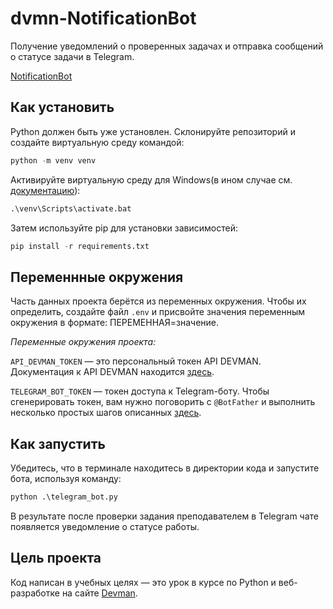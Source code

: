 # dvmn-NotificationBot

Получение уведомлений о проверенных задачах и отправка сообщений о статусе задачи в Telegram. 

[NotificationBot](https://github.com/juneshone/dvmn-NotificationBot/blob/main/bot.png)

## Как установить

Python должен быть уже установлен. Склонируйте репозиторий и создайте виртуальную среду командой:

```python
python -m venv venv
```

Активируйте виртуальную среду для Windows(в ином случае см. [документацию](https://docs.python.org/3/library/venv.html)):

```python
.\venv\Scripts\activate.bat
```

Затем используйте pip для установки зависимостей:

```python
pip install -r requirements.txt
```

## Переменнные окружения

Часть данных проекта берётся из переменных окружения. Чтобы их определить, создайте файл `.env` и присвойте значения переменным окружения в формате: ПЕРЕМЕННАЯ=значение.

_Переменные окружения проекта:_

`API_DEVMAN_TOKEN` — это персональный токен API DEVMAN. Документация к API DEVMAN находится [здесь](https://dvmn.org/api/docs/).

`TELEGRAM_BOT_TOKEN` — токен доступа к Telegram-боту. Чтобы сгенерировать токен, вам нужно поговорить с `@BotFather` и выполнить несколько простых шагов описанных [здесь](https://core.telegram.org/bots#6-botfather).

## Как запустить

Убедитесь, что в терминале находитесь в директории кода и запустите бота, используя команду:

```python
python .\telegram_bot.py
```

В результате после проверки задания преподавателем в Telegram чате появляется уведомление о статусе работы.

## Цель проекта

Код написан в учебных целях — это урок в курсе по Python и веб-разработке на сайте [Devman](https://dvmn.org).